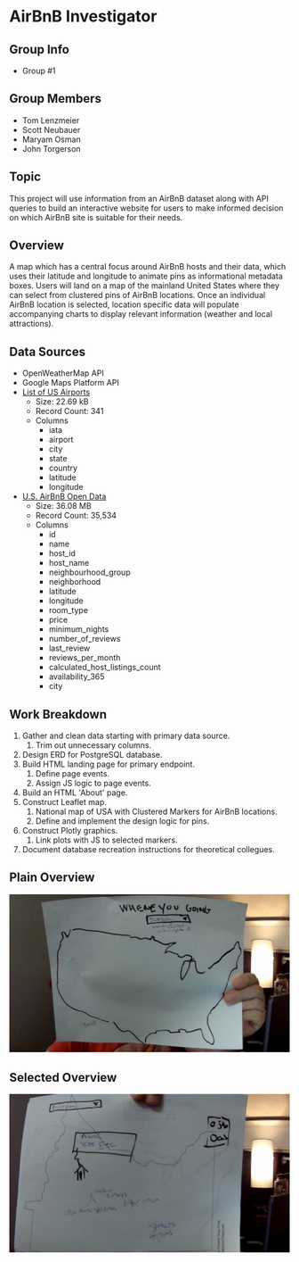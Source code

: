# AirBnB Investigator

## Group Info
* Group #1

## Group Members
* Tom Lenzmeier
* Scott Neubauer
* Maryam Osman
* John Torgerson

## Topic
This project will use information from an AirBnB dataset along with API queries to build an interactive website for users to make informed decision on which AirBnB site is suitable for their needs.

## Overview
A map which has a central focus around AirBnB hosts and their data, which uses their latitude and longitude to animate pins as informational metadata boxes. Users will land on a map of the mainland United States where they can select from clustered pins of AirBnB locations. Once an individual AirBnB location is selected, location specific data will populate accompanying charts to display relevant information (weather and local attractions).

## Data Sources
* OpenWeatherMap API
* Google Maps Platform API
* [List of US Airports](https://www.kaggle.com/datasets/aravindram11/list-of-us-airports?select=airports.csv)
    * Size: 22.69 kB
    * Record Count: 341
    * Columns
        * iata
        * airport
        * city
        * state
        * country
        * latitude
        * longitude
* [U.S. AirBnB Open Data](https://www.kaggle.com/datasets/kritikseth/us-airbnb-open-data)
    * Size: 36.08 MB
    * Record Count: 35,534
    * Columns
        * id
        * name
        * host_id
        * host_name
        * neighbourhood_group
        * neighborhood
        * latitude
        * longitude
        * room_type
        * price
        * minimum_nights
        * number_of_reviews
        * last_review
        * reviews_per_month
        * calculated_host_listings_count
        * availability_365
        * city

## Work Breakdown
1. Gather and clean data starting with primary data source.
    1. Trim out unnecessary columns.
1. Design ERD for PostgreSQL database.
1. Build HTML landing page for primary endpoint.
    1. Define page events.
    1. Assign JS logic to page events.
1. Build an HTML 'About' page.
1. Construct Leaflet map.
    1. National map of USA with Clustered Markers for AirBnB locations.
    1. Define and implement the design logic for pins.
1. Construct Plotly graphics.
    1. Link plots with JS to selected markers.
1. Document database recreation instructions for theoretical collegues.

## Plain Overview
![Image_1](/Resources/plain.jpg "Plain")

## Selected Overview
![Image_2](/Resources/selected.jpg "Selected")
